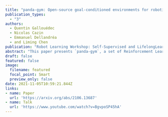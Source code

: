 ```yaml
---
title: "panda-gym: Open-source goal-conditioned environments for robotic learning"
publication_types:
  - "3"
authors:
  - Quentin Gallouédec
  - Nicolas Cazin
  - Emmanuel Dellandréa
  - and Liming Chen
publication: "Robot Learning Workshop: Self-Supervised and LifelongLearning at NeurIPS"
abstract: "This paper presents `panda-gym`, a set of Reinforcement Learning (RL) environments for the Franka Emika Panda robot integrated with OpenAI Gym. Five tasks are included: reach, push, slide, pick & place and stack. They all follow a Multi-Goal RL framework, allowing to use goal-oriented RL algorithms. To foster open-research, we chose to use the open-source physics engine PyBullet. The implementation chosen for this package allows to define very easily new tasks or new robots. This paper also presents a baseline of results obtained with state-of-the-art model-free off-policy algorithms. `panda-gym` is open-source and freely available at [github.com/qgallouedec/panda-gym](https://github.com/qgallouedec/panda-gym)."
draft: false
featured: false
image:
  filename: featured
  focal_point: Smart
  preview_only: false
date: 2021-11-05T10:59:21.844Z
links:
- name: Paper
  url: 'https://arxiv.org/abs/2106.13687'
- name: Talk
  url: 'https://www.youtube.com/watch?v=BgvpoSP45hA'
---
```

